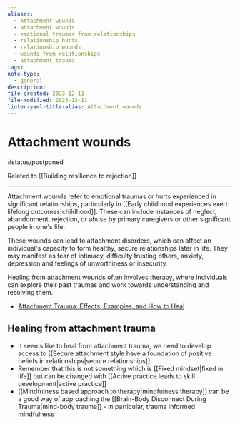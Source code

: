 ```yaml
---
aliases:
  - Attachment wounds
  - attachment wounds
  - emotional traumas from relationships
  - relationship hurts
  - relationship wounds
  - wounds from relationships
  - attachment trauma
tags: 
note-type:
  - general
description: 
file-created: 2023-12-11
file-modified: 2023-12-11
linter-yaml-title-alias: Attachment wounds
---
```


# Attachment wounds

#status/postponed

Related to [[Building resilience to rejection]]

---

Attachment wounds refer to emotional traumas or hurts experienced in significant relationships, particularly in [[Early childhood experiences exert lifelong outcomes|childhood]]. These can include instances of neglect, abandonment, rejection, or abuse by primary caregivers or other significant people in one's life.

These wounds can lead to attachment disorders, which can affect an individual's capacity to form healthy, secure relationships later in life. They may manifest as fear of intimacy, difficulty trusting others, anxiety, depression and feelings of unworthiness or insecurity.

Healing from attachment wounds often involves therapy, where individuals can explore their past traumas and work towards understanding and resolving them.



- [Attachment Trauma: Effects, Examples, and How to Heal](https://psychcentral.com/health/attachment-trauma#definition)

## Healing from attachment trauma

- It seems like to heal from attachment trauma, we need to develop access to [[Secure attachment style have a foundation of positive beliefs in relationships|secure relationships]]. 
- Remember that this is not something which is [[Fixed mindset|fixed in life]] but can be changed with [[Active practice leads to skill development|active practice]]
- [[Mindfulness based approach to therapy|mindfulness therapy]] can be a good way of approaching the [[Brain-Body Disconnect During Trauma|mind-body trauma]] - in particular, trauma informed mindfulness

